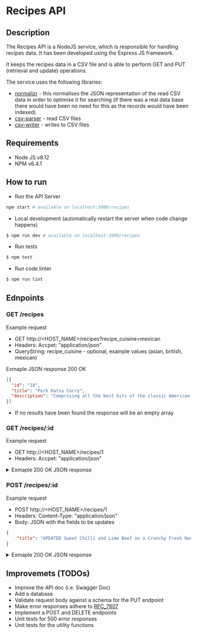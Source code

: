 # Recipes API
## Description
The Recipes API is a NodeJS service, which is responsible for handling recipes data. It has been developed using the Express JS framework.

It keeps the recipes data in a CSV file and is able to perform GET and PUT (retrieval and update) operations.

The service uses the following libraries:
- [normalizr](https://www.npmjs.com/package/normalizr) - this normalises the JSON representation of the read CSV data in order to optimise it for searching (if there was a real data base there would have been no need for this as the records would have been indexed)
- [csv-parser](https://www.npmjs.com/package/csv-parser) -  read CSV files
- [csv-writer](https://www.npmjs.com/package/csv-writer) -  writes to CSV files

## Requirements
- Node JS v8.12
- NPM v6.4.1

## How to run
- Run the API Server
```sh
npm start # available on localhost:3000/recipes
```
- Local development (automatically restart the server when code change happens)
```sh
$ npm run dev # available on localhost:3000/recipes
```
- Run tests
```sh
$ npm test
```
- Run code linter
```sh
$ npm run lint
```
## Ednpoints

### GET /recipes

Example request
- GET http://<HOST_NAME>/recipes?recipe_cuisine=mexican
- Headers: Accpet: "application/json"
- QueryString: recipe_cuisine - optional, example values (asian, british, mexican)

Exmaple JSON response
200 OK
``` JSON
[{
  "id": "10",
  "title": "Pork Katsu Curry",
  "description": "Comprising all the best bits of the classic American ..."
}]
```
- If no results have been found the response will be an empty array

### GET /recipes/:id

Example request
- GET http://<HOST_NAME>/recipes/1
- Headers: Accpet: "application/json"

<details><summary>Exmaple 200 OK JSON response</summary>
<p>

``` JSON
{
  "id": "1",
  "created_at": "30/06/2015 17:58:00",
  "updated_at": "30/06/2015 17:58:00",
  "box_type": "vegetarian",
  "title": "UPDATED Sweet Chilli and Lime Beef on a Crunchy Fresh Noodle Salad",
  "slug": "sweet-chilli-and-lime-beef-on-a-crunchy-fresh-noodle-salad",
  "short_title": "",
  "marketing_description": "Here we've used onglet steak which is an extra flavoursome cut of beef that should never be cooked past medium rare. So if you're a fan of well done steak, this one may not be for you. However, if you love rare steak and fancy trying a new cut, please be",
  "icalories_kcald": "401",
  "protein_grams": "12",
  "fat_grams": "35",
  "carbs_grams": "0",
  "bulletpoint1": "",
  "bulletpoint2": "",
  "bulletpoint3": "",
  "recipe_diet_type_id": "meat",
  "season": "all",
  "base": "noodles",
  "protein_source": "",
  "preparation_time_minutes": "35",
  "shelf_life_days": "4",
  "equipment_needed": "Appetite",
  "origin_country": "Great Britain",
  "recipe_cuisine": "asian",
  "in_your_box": "",
  "gousto_reference": "59"
}
```
- Returns 404 when recipe with ID is not found
</p></details>

### POST /recipes/:id

Example request
- POST http://<HOST_NAME>/recipes/1
- Headers: Content-Type: "application/json"
- Body: JSON with the fields to be updates

```JSON
{
	"title": "UPDATED Sweet Chilli and Lime Beef on a Crunchy Fresh Noodle Salad"
}
```

<details><summary>Exmaple 200 OK JSON response</summary>
<p>

```JSON
{
  "id": "1",
  "created_at": "30/06/2015 17:58:00",
  "updated_at": "30/06/2015 17:58:00",
  "box_type": "vegetarian",
  "title": "UPDATED Sweet Chilli and Lime Beef on a Crunchy Fresh Noodle Salad",
  "slug": "sweet-chilli-and-lime-beef-on-a-crunchy-fresh-noodle-salad",
  "short_title": "",
  "marketing_description": "Here we've used onglet steak which is an extra flavoursome cut of beef that should never be cooked past medium rare. So if you're a fan of well done steak, this one may not be for you. However, if you love rare steak and fancy trying a new cut, please be",
  "icalories_kcald": "401",
  "protein_grams": "12",
  "fat_grams": "35",
  "carbs_grams": "0",
  "bulletpoint1": "",
  "bulletpoint2": "",
  "bulletpoint3": "",
  "recipe_diet_type_id": "meat",
  "season": "all",
  "base": "noodles",
  "protein_source": "",
  "preparation_time_minutes": "35",
  "shelf_life_days": "4",
  "equipment_needed": "Appetite",
  "origin_country": "Great Britain",
  "recipe_cuisine": "asian",
  "in_your_box": "",
  "gousto_reference": "59"
}
```
- Returns 404 when recipe with ID is not found
</p></details>

## Improvemets (TODOs)
- Improve the API doc (i.e. Swagger Doc)
- Add a database
- Validate request body against a schema for the PUT endpoint
- Make error responses adhere to [RFC_7807](https://tools.ietf.org/html/rfc7807)
- Implement a POST and DELETE endpoints
- Unit tests for 500 error responses
- Unit tests for the utility functions
